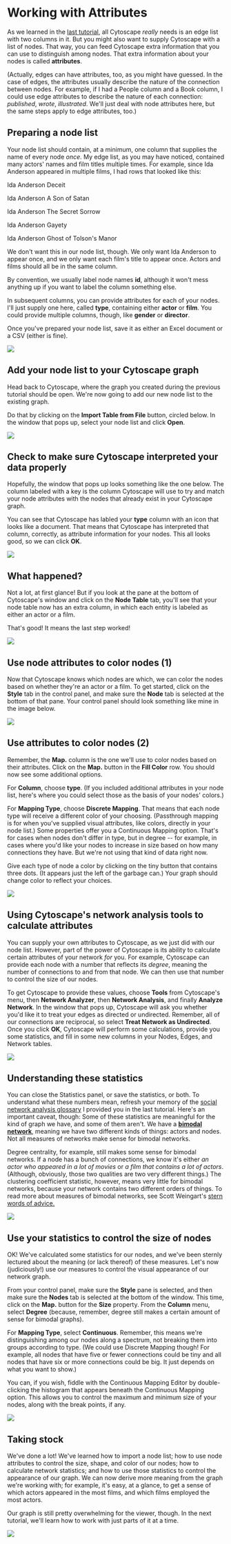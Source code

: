 # Working with Attributes

As we learned in the [last tutorial](readme.md), all Cytoscape *really* needs is an edge list with two columns in it. But you might also want to supply Cytoscape with a list of nodes. That way, you can feed Cytoscape extra information that you can use to distinguish among nodes. That extra information about your nodes is called **attributes**.

(Actually, edges can have attributes, too, as you might have guessed. In the case of edges, the attributes usually describe the nature of the connection between nodes. For example, if I had a People column and a Book column, I could use edge attributes to describe the nature of each connection: *published*, *wrote*, *illustrated*. We'll just deal with node attributes here, but the same steps apply to edge attributes, too.)

## Preparing a node list

Your node list should contain, at a minimum, one column that supplies the name of every node *once*. My edge list, as you may have noticed, contained many actors' names and film titles multiple times. For example, since Ida Anderson appeared in multiple films, I had rows that looked like this:

Ida Anderson	Deceit

Ida Anderson	A Son of Satan

Ida Anderson	The Secret Sorrow

Ida Anderson	Gayety

Ida Anderson	Ghost of Tolson's Manor

We don't want this in our node list, though. We only want Ida Anderson to appear once, and we only want each film's title to appear once. Actors and films should all be in the same column.

By convention, we usually label node names **id**, although it won't mess anything up if you want to label the column something else.

In subsequent columns, you can provide attributes for each of your nodes. I'll just supply one here, called **type**, containing either **actor** or **film**. You could provide multiple columns, though, like **gender** or **director**.

Once you've prepared your node list, save it as either an Excel document or a CSV (either is fine).

![][1]

[1]: images/working-with-attributes/preparing-a-node-list.png

## Add your node list to your Cytoscape graph

Head back to Cytoscape, where the graph you created during the previous tutorial should be open. We're now going to add our new node list to the existing graph.

Do that by clicking on the **Import Table from File** button, circled below. In the window that pops up, select your node list and click **Open**.

![][2]

[2]: images/working-with-attributes/add-your-node-list-to-your-cytoscape-graph.png

## Check to make sure Cytoscape interpreted your data properly

Hopefully, the window that pops up looks something like the one below. The column labeled with a key is the column Cytoscape will use to try and match your node attributes with the nodes that already exist in your Cytoscape graph.

You can see that Cytoscape has labled your **type** column with an icon that looks like a document. That means that Cytoscape has interpreted that column, correctly, as attribute information for your nodes. This all looks good, so we can click **OK**.

![][3]

[3]: images/working-with-attributes/check-to-make-sure-cytoscape-interpreted-your-data-properly.png

## What happened?

Not a lot, at first glance! But if you look at the pane at the bottom of Cytoscape's window and click on the **Node Table** tab, you'll see that your node table now has an extra column, in which each entity is labeled as either an actor or a film.

That's good! It means the last step worked!

![][4]

[4]: images/working-with-attributes/what-happened-.png

## Use node attributes to color nodes (1)

Now that Cytoscape knows which nodes are which, we can color the nodes based on whether they're an actor or a film. To get started, click on the **Style** tab in the control panel, and make sure the **Node** tab is selected at the bottom of that pane. Your control panel should look something like mine in the image below.

![][5]

[5]: images/working-with-attributes/use-node-attributes-to-color-nodes--1-.png

## Use attributes to color nodes (2)

Remember, the **Map.** column is the one we'll use to color nodes based on their attributes. Click on the **Map.** button in the **Fill Color** row. You should now see some additional options.

For **Column**, choose **type**. (If you included additional attributes in your node list, here's where you could select those as the basis of your nodes' colors.)

For **Mapping Type**, choose **Discrete Mapping**. That means that each node type will receive a different color of your choosing. (Passthrough mapping is for when you've supplied visual attributes, like colors, directly in your node list.) Some properties offer you a Continuous Mapping option. That's for cases when nodes don't differ in type, but in degree -- for example, in cases where you'd like your nodes to increase in size based on how many connections they have. But we're not using that kind of data right now.

Give each type of node a color by clicking on the tiny button that contains three dots. (It appears just the left of the garbage can.) Your graph should change color to reflect your choices.

![][6]

[6]: images/working-with-attributes/use-attributes-to-color-nodes--2-.png

## Using Cytoscape's network analysis tools to calculate attributes

You can supply your own attributes to Cytoscape, as we just did with our node list. However, part of the power of Cytoscape is its ability to calculate certain attributes of your network *for* you. For example, Cytoscape can provide each node with a number that reflects its *degree*, meaning the number of connections to and from that node. We can then use that number to control the size of our nodes.

To get Cytoscape to provide these values, choose **Tools** from Cytoscape's menu, then **Network Analyzer**, then **Network Analysis**, and finally **Analyze Network**. In the window that pops up, Cytoscape will ask you whether you'd like it to treat your edges as directed or undirected. Remember, all of our connections are reciprocal, so select **Treat Network as Undirected**. Once you click **OK**, Cytoscape will perform some calculations, provide you some statistics, and fill in some new columns in your Nodes, Edges, and Network tables.

![][7]

[7]: images/working-with-attributes/using-cytoscape-s-network-analysis-tools-to-calculate-attributes.png

## Understanding these statistics

You can close the Statistics panel, or save the statistics, or both. To understand what these numbers mean, refresh your memory of the [social network analysis glossary](https://github.com/miriamposner/network_analysis_workshop/blob/master/social-network-glossary.md) I provided you in the last tutorial. Here's an important caveat, though: Some of these statistics are meaningful for the kind of graph we have, and some of them aren't. We have a [**bimodal network**](http://www.scottbot.net/HIAL/index.html@p=41158.html), meaning we have two different kinds of things: actors and nodes. Not all measures of networks make sense for bimodal networks.

Degree centrality, for example, still makes some sense for bimodal networks. If a node has a bunch of connections, we know it's either *an actor who appeared in a lot of movies* or *a film that contains a lot of actors*. (Although, obviously, those two qualities are two very different things.) The clustering coefficient statistic, however, means very little for bimodal networks, because your network contains two different orders of things. To read more about measures of bimodal networks, see Scott Weingart's [stern words of advice.](http://www.scottbot.net/HIAL/index.html@p=41158.html)



![][8]

[8]: images/working-with-attributes/understanding-these-statistics.png

## Use your statistics to control the size of nodes

OK! We've calculated some statistics for our nodes, and we've been sternly lectured about the meaning (or lack thereof) of these measures. Let's now (judiciously!) use our measures to control the visual appearance of our network graph.

From your control panel, make sure the **Style** pane is selected, and then make sure the **Nodes** tab is selected at the bottom of the window. This time, click on the **Map.** button for the **Size** property. From the **Column** menu, select **Degree** (because, remember, degree still makes a certain amount of sense for bimodal graphs).

For **Mapping Type**, select **Continuous**. Remember, this means we're distinguishing among our nodes along a spectrum, not breaking them into groups according to type. (We could use Discrete Mapping though! For example, all nodes that have five or fewer connections could be tiny and all nodes that have six or more connections could be big. It just depends on what you want to show.)

You can, if you wish, fiddle with the Continuous Mapping Editor by double-clicking the histogram that appears beneath the Continuous Mapping option. This allows you to control the maximum and minimum size of your nodes, along with the break points, if any.

![][9]

[9]: images/working-with-attributes/use-your-statistics-to-control-the-size-of-nodes.png

## Taking stock

We've done a lot! We've learned how to import a node list; how to use node attributes to control the size, shape, and color of our nodes; how to calculate network statistics; and how to use those statistics to control the appearance of our graph. We can now derive more meaning from the graph we're working with; for example, it's easy, at a glance, to get a sense of which actors appeared in the most films, and which films employed the most actors.

Our graph is still pretty overwhelming for the viewer, though. In the next tutorial, we'll learn how to work with just parts of it at a time.

![][10]

[10]: images/working-with-attributes/taking-stock.png
